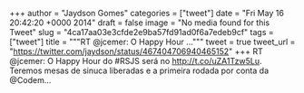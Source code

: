 
+++
author = "Jaydson Gomes"
categories = ["tweet"]
date = "Fri May 16 20:42:20 +0000 2014"
draft = false
image = "No media found for this Tweet"
slug = "4ca17aa03e3cfde2e9ba57fd91ad0f6a7edeb9cf"
tags = ["tweet"]
title = """RT @jcemer: O Happy Hour ..."""
tweet = true
tweet_url = "https://twitter.com/jaydson/status/467404706940465152"
+++
RT @jcemer: O Happy Hour do #RSJS será no http://t.co/uZA1Tzw5Lu. Teremos mesas de sinuca liberadas e a primeira rodada por conta da @Codem…
